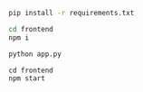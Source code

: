```cmd
pip install -r requirements.txt
```

```cmd
cd frontend
npm i
```

```cmd
python app.py
```

```
cd frontend
npm start
```